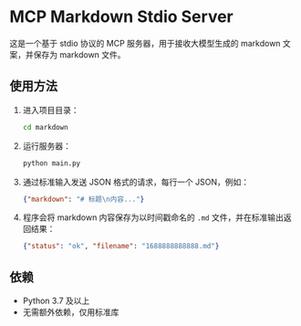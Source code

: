 # MCP Markdown Stdio Server

这是一个基于 stdio 协议的 MCP 服务器，用于接收大模型生成的 markdown 文案，并保存为 markdown 文件。

## 使用方法

1. 进入项目目录：
   ```bash
   cd markdown
   ```
2. 运行服务器：
   ```bash
   python main.py
   ```
3. 通过标准输入发送 JSON 格式的请求，每行一个 JSON，例如：
   ```json
   {"markdown": "# 标题\n内容..."}
   ```
4. 程序会将 markdown 内容保存为以时间戳命名的 `.md` 文件，并在标准输出返回结果：
   ```json
   {"status": "ok", "filename": "1688888888888.md"}
   ```

## 依赖

- Python 3.7 及以上
- 无需额外依赖，仅用标准库 